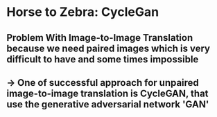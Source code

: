 # Horse to Zebra: CycleGan
## Problem With Image-to-Image Translation because we need paired images which is very difficult to have and some times impossible
## -> One of successful approach for unpaired image-to-image translation is CycleGAN, that use the generative adversarial network 'GAN'

